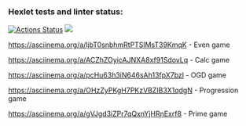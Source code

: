 ### Hexlet tests and linter status:
[![Actions Status](https://github.com/FirefullHawk/java-project-61/workflows/hexlet-check/badge.svg)](https://github.com/FirefullHawk/java-project-61/actions) <a href="https://codeclimate.com/github/FirefullHawk/java-project-61/maintainability"><img src="https://api.codeclimate.com/v1/badges/c42eaaa913d5821535fe/maintainability" /></a>

https://asciinema.org/a/ljbT0snbhmRtPTSlMsT39KmqK - Even game

https://asciinema.org/a/ACZhZOyicAJNXA8xf91SdovLq - Calc game

https://asciinema.org/a/pcHu63h3iN646sAh13fpX7bzl - OGD game

https://asciinema.org/a/OHzZyPKgH7PKzVBZIB3X1qdgN - Progression game

https://asciinema.org/a/gVJgd3iZPr7qQxnYjHRnExrf8 - Prime game

